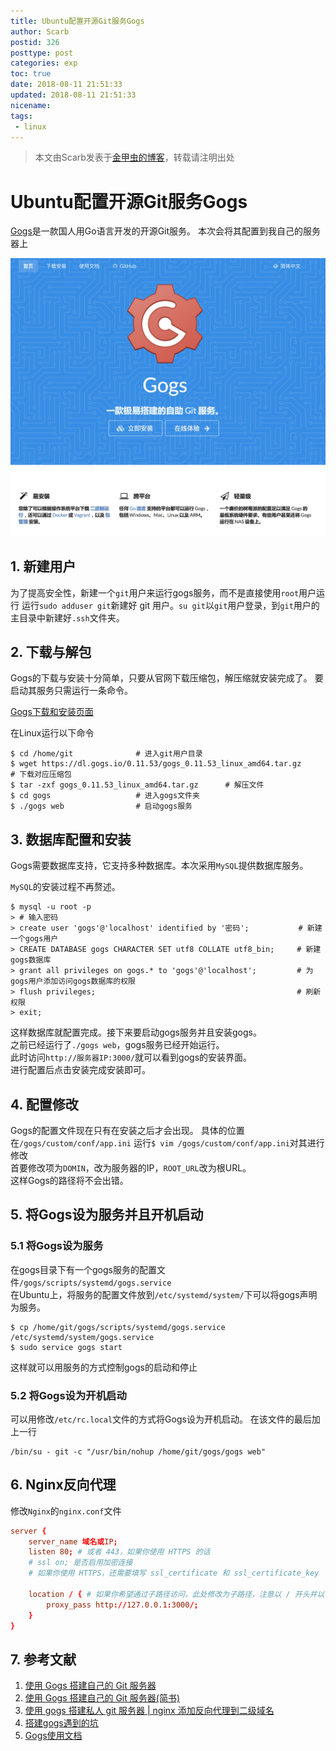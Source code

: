 ```yaml
---
title: Ubuntu配置开源Git服务Gogs
author: Scarb
postid: 326
posttype: post
categories: exp
toc: true
date: 2018-08-11 21:51:33
updated: 2018-08-11 21:51:33
nicename:
tags: 
 - linux
---
```


>本文由Scarb发表于[金甲虫的博客](http://47.106.131.90/blog)，转载请注明出处

# Ubuntu配置开源Git服务Gogs

[Gogs](https://gogs.io/)是一款国人用Go语言开发的开源Git服务。
本次会将其配置到我自己的服务器上

![Gogs](326/gogs.jpg)

<!-- more -->

## 1. 新建用户

为了提高安全性，新建一个`git`用户来运行gogs服务，而不是直接使用`root`用户运行
运行`sudo adduser git`新建好 git 用户。`su git`以`git`用户登录，到`git`用户的主目录中新建好`.ssh`文件夹。

## 2. 下载与解包

Gogs的下载与安装十分简单，只要从官网下载压缩包，解压缩就安装完成了。
要启动其服务只需运行一条命令。

[Gogs下载和安装页面](https://gogs.io/docs/installation/install_from_binary)

在Linux运行以下命令
```shell
$ cd /home/git              # 进入git用户目录
$ wget https://dl.gogs.io/0.11.53/gogs_0.11.53_linux_amd64.tar.gz       # 下载对应压缩包
$ tar -zxf gogs_0.11.53_linux_amd64.tar.gz      # 解压文件
$ cd gogs                   # 进入gogs文件夹
$ ./gogs web                # 启动gogs服务
```

## 3. 数据库配置和安装

Gogs需要数据库支持，它支持多种数据库。本次采用`MySQL`提供数据库服务。

`MySQL`的安装过程不再赘述。

```shell
$ mysql -u root -p
> # 输入密码
> create user 'gogs'@'localhost' identified by '密码';           # 新建一个gogs用户
> CREATE DATABASE gogs CHARACTER SET utf8 COLLATE utf8_bin;     # 新建gogs数据库
> grant all privileges on gogs.* to 'gogs'@'localhost';         # 为gogs用户添加访问gogs数据库的权限
> flush privileges;                                             # 刷新权限
> exit;
```

这样数据库就配置完成。接下来要启动gogs服务并且安装gogs。<br>
之前已经运行了`./gogs web`，gogs服务已经开始运行。<br>
此时访问`http://服务器IP:3000/`就可以看到gogs的安装界面。<br>
进行配置后点击安装完成安装即可。

## 4. 配置修改

Gogs的配置文件现在只有在安装之后才会出现。
具体的位置在`/gogs/custom/conf/app.ini`
运行`$ vim /gogs/custom/conf/app.ini`对其进行修改<br>
首要修改项为`DOMIN`，改为服务器的IP，`ROOT_URL`改为根URL。<br>
这样Gogs的路径将不会出错。

## 5. 将Gogs设为服务并且开机启动

### 5.1 将Gogs设为服务

在gogs目录下有一个gogs服务的配置文件`/gogs/scripts/systemd/gogs.service`<br>
在Ubuntu上，将服务的配置文件放到`/etc/systemd/system/`下可以将gogs声明为服务。

```shell
$ cp /home/git/gogs/scripts/systemd/gogs.service /etc/systemd/system/gogs.service
$ sudo service gogs start
```

这样就可以用服务的方式控制gogs的启动和停止

### 5.2 将Gogs设为开机启动

可以用修改`/etc/rc.local`文件的方式将Gogs设为开机启动。
在该文件的最后加上一行

```shell
/bin/su - git -c "/usr/bin/nohup /home/git/gogs/gogs web"
```

## 6. Nginx反向代理

修改`Nginx`的`nginx.conf`文件

```conf
server {
    server_name 域名或IP;
    listen 80; # 或者 443，如果你使用 HTTPS 的话
    # ssl on; 是否启用加密连接
    # 如果你使用 HTTPS，还需要填写 ssl_certificate 和 ssl_certificate_key

    location / { # 如果你希望通过子路径访问，此处修改为子路径，注意以 / 开头并以 / 结束
        proxy_pass http://127.0.0.1:3000/;
    }
}
```

## 7. 参考文献

1. [使用 Gogs 搭建自己的 Git 服务器](https://blog.mynook.info/post/host-your-own-git-server-using-gogs/)
2. [使用 Gogs 搭建自己的 Git 服务器(简书)](https://www.jianshu.com/p/c9ca7c16bd1f)
3. [使用 gogs 搭建私人 git 服务器 | nginx 添加反向代理到二级域名](http://www.yangyingming.com/article/383/)
4. [搭建gogs遇到的坑](https://blog.csdn.net/menghuanbeike/article/details/78581937)
5. [Gogs使用文档](https://gogs.io/docs)